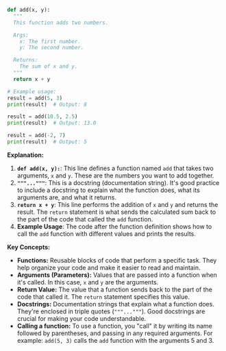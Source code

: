 ```python
def add(x, y):
  """
  This function adds two numbers.

  Args:
    x: The first number.
    y: The second number.

  Returns:
    The sum of x and y.
  """
  return x + y

# Example usage:
result = add(5, 3)
print(result)  # Output: 8

result = add(10.5, 2.5)
print(result)  # Output: 13.0

result = add(-2, 7)
print(result)  # Output: 5
```

**Explanation:**

1. **`def add(x, y):`**: This line defines a function named `add` that takes two arguments, `x` and `y`.  These are the numbers you want to add together.
2. **`"""..."""`**:  This is a docstring (documentation string).  It's good practice to include a docstring to explain what the function does, what its arguments are, and what it returns.
3. **`return x + y`**: This line performs the addition of `x` and `y` and returns the result. The `return` statement is what sends the calculated sum back to the part of the code that called the `add` function.
4. **Example Usage**:  The code after the function definition shows how to call the `add` function with different values and prints the results.

**Key Concepts:**

* **Functions:** Reusable blocks of code that perform a specific task.  They help organize your code and make it easier to read and maintain.
* **Arguments (Parameters):**  Values that are passed into a function when it's called. In this case, `x` and `y` are the arguments.
* **Return Value:**  The value that a function sends back to the part of the code that called it.  The `return` statement specifies this value.
* **Docstrings:**  Documentation strings that explain what a function does.  They're enclosed in triple quotes (`"""..."""`).  Good docstrings are crucial for making your code understandable.
* **Calling a function:**  To use a function, you "call" it by writing its name followed by parentheses, and passing in any required arguments. For example: `add(5, 3)` calls the `add` function with the arguments 5 and 3.
